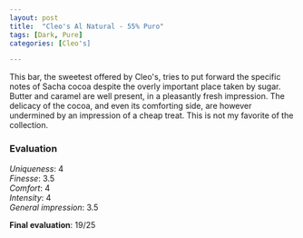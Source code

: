 ```yaml
---
layout: post
title:  "Cleo's Al Natural - 55% Puro"
tags: [Dark, Pure] 
categories: [Cleo's]

---
```


This bar, the sweetest offered by Cleo's, tries to put forward the specific notes of Sacha cocoa despite the overly important place taken by sugar. Butter and caramel are well present, in a pleasantly fresh impression.
The delicacy of the cocoa, and even its comforting side, are however undermined by an impression of a cheap treat.
This is not my favorite of the collection.



### Evaluation

_Uniqueness_: 4  
_Finesse_: 3.5  
_Comfort_: 4  
_Intensity_: 4  
_General impression_: 3.5  

**Final evaluation**: 19/25